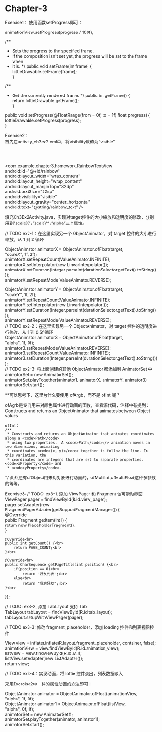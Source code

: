 # Chapter-3

Exercise1：
使用函数setProgress即可：

animationView.setProgress(progress / 100f);<br>

/**
 * Sets the progress to the specified frame.
 * If the composition isn't set yet, the progress will be set to the frame when
 * it is.
 */
public void setFrame(int frame) {<br>
  lottieDrawable.setFrame(frame);<br>
}<br>

/**
 * Get the currently rendered frame.
 */
public int getFrame() {<br>
  return lottieDrawable.getFrame();<br>
}<br>

public void setProgress(@FloatRange(from = 0f, to = 1f) float progress) {<br>
  lottieDrawable.setProgress(progress);<br>
}<br>


Exercise2：<br>
首先在activity_ch3ex2.xml中，将visibility赋值为“visible“<br>

<!-- TODO X: A fun rainbow view, try to set it to visible --><br>
<!--android:visibility="invisible"--><br>
<com.example.chapter3.homework.RainbowTextView<br>
    android:id="@+id/rainbow"<br>
    android:layout_width="wrap_content"<br>
    android:layout_height="wrap_content"<br>
    android:layout_marginTop="32dp"<br>
    android:textSize="22sp"<br>
    android:visibility="visible"<br>
    android:layout_gravity="center_horizontal"<br>
    android:text="@string/rainbow_text" /><br>

填充Ch3Ex2Activity.java，实现对target控件的大小缩放和透明度的修改，分别用到“scaleX“，”scaleY“，”alpha“三个属性。<br>

// TODO ex2-1：在这里实现另一个 ObjectAnimator，对 target 控件的大小进行缩放，从 1 到 2 循环<br>

ObjectAnimator animatorX = ObjectAnimator.ofFloat(target,<br>
        "scaleX", 1f, 2f);<br>
animatorX.setRepeatCount(ValueAnimator.INFINITE);<br>
animatorX.setInterpolator(new LinearInterpolator());<br>
animatorX.setDuration(Integer.parseInt(durationSelector.getText().toString()));<br>
animatorX.setRepeatMode(ValueAnimator.REVERSE);<br>

ObjectAnimator animatorY = ObjectAnimator.ofFloat(target,<br>
        "scaleY", 1f, 2f);<br>
animatorY.setRepeatCount(ValueAnimator.INFINITE);<br>
animatorY.setInterpolator(new LinearInterpolator());<br>
animatorY.setDuration(Integer.parseInt(durationSelector.getText().toString()));<br>
animatorY.setRepeatMode(ValueAnimator.REVERSE);<br>
// TODO ex2-2：在这里实现另一个 ObjectAnimator，对 target 控件的透明度进行修改，从 1 到 0.5f 循环<br>
ObjectAnimator animator3 = ObjectAnimator.ofFloat(target,<br>
        "alpha", 1f, 0f);<br>
animator3.setRepeatMode(ValueAnimator.REVERSE);<br>
animator3.setRepeatCount(ValueAnimator.INFINITE);<br>
animator3.setDuration(Integer.parseInt(durationSelector.getText().toString()));<br>
// TODO ex2-3: 将上面创建的其他 ObjectAnimator 都添加到 AnimatorSet 中<br>
animatorSet = new AnimatorSet();<br>
animatorSet.playTogether(animator1, animatorX, animatorY, animator3);<br>
animatorSet.start();<br>
	
**可以思考下，这里为什么要使用 ofArgb，而不是 ofInt 呢？

ofAgrb是专门用来对颜色属性进行动画的函数，查看源代码，注释中有提到：Constructs and returns an ObjectAnimator that animates between Object values
 
	ofInt：
	/**
     * Constructs and returns an ObjectAnimator that animates coordinates along a <code>Path</code>
     * using two properties.  A <code>Path</code></> animation moves in two dimensions, animating
     * coordinates <code>(x, y)</code> together to follow the line. In this variation, the
     * coordinates are integers that are set to separate properties, <code>xProperty</code> and
     * <code>yProperty</code>.
*/
此外还有ofObject用来对对象进行动画的，ofMultiInt,ofMultiFloat这种多参数的等等。


Exercise3:
// TODO: ex3-1. 添加 ViewPager 和 Fragment 做可滑动界面<br>
ViewPager pager = findViewById(R.id.view_pager);<br>
pager.setAdapter(new FragmentPagerAdapter(getSupportFragmentManager()) {<br>
    @Override<br>
    public Fragment getItem(int i) {<br>
        return new PlaceholderFragment();<br>
    }<br>

    @Override<br>
    public int getCount() {<br>
        return PAGE_COUNT;<br>
    }<br>

    @Override<br>
    public CharSequence getPageTitle(int position) {<br>
        if(position == 0)<br>
            return "好友列表";<br>
        else<br>
            return "我的好友";<br>
    }<br>
});<br>

// TODO: ex3-2, 添加 TabLayout 支持 Tab<br>
TabLayout tabLayout = findViewById(R.id.tab_layout);<br>
tabLayout.setupWithViewPager(pager);<br>


// TODO ex3-3: 修改 fragment_placeholder，添加 loading 控件和列表视图控件<br>

View view = inflater.inflate(R.layout.fragment_placeholder, container, false);<br>
animationView = view.findViewById(R.id.animation_view);<br>
listView = view.findViewById(R.id.lv_1);<br>
listView.setAdapter(new ListAdapter());<br>
return view;<br>


// TODO ex3-4：实现动画，将 lottie 控件淡出，列表数据淡入<br>

采用Exercise2中一样的属性动画的方法即可：<br>

ObjectAnimator animator = ObjectAnimator.ofFloat(animationView,<br>
        "alpha", 1f, 0f);<br>
ObjectAnimator animator1 = ObjectAnimator.ofFloat(listView,<br>
        "alpha", 0f, 1f);<br>
animatorSet = new AnimatorSet();<br>
animatorSet.playTogether(animator, animator1);<br>
animatorSet.start();<br>


